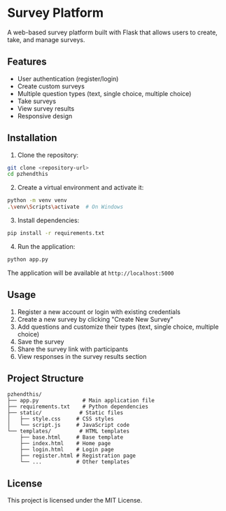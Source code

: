 # Survey Platform

A web-based survey platform built with Flask that allows users to create, take, and manage surveys.

## Features

- User authentication (register/login)
- Create custom surveys
- Multiple question types (text, single choice, multiple choice)
- Take surveys
- View survey results
- Responsive design

## Installation

1. Clone the repository:
```bash
git clone <repository-url>
cd pzhendthis
```

2. Create a virtual environment and activate it:
```bash
python -m venv venv
.\venv\Scripts\activate  # On Windows
```

3. Install dependencies:
```bash
pip install -r requirements.txt
```

4. Run the application:
```bash
python app.py
```

The application will be available at `http://localhost:5000`

## Usage

1. Register a new account or login with existing credentials
2. Create a new survey by clicking "Create New Survey"
3. Add questions and customize their types (text, single choice, multiple choice)
4. Save the survey
5. Share the survey link with participants
6. View responses in the survey results section

## Project Structure

```
pzhendthis/
├── app.py              # Main application file
├── requirements.txt    # Python dependencies
├── static/            # Static files
│   ├── style.css     # CSS styles
│   └── script.js     # JavaScript code
└── templates/         # HTML templates
    ├── base.html     # Base template
    ├── index.html    # Home page
    ├── login.html    # Login page
    ├── register.html # Registration page
    └── ...           # Other templates
```

## License

This project is licensed under the MIT License.
